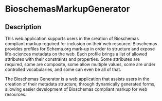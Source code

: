 # BioschemasMarkupGenerator

## Description

This web application supports users in the creation of Bioschemas compliant markup required for inclusion on their web resource. Bioschemas provides profiles for Schema.org mark-up in order to structure and expose life-sciences metadata on the web. Each profile brings a list of allowed attributes with their constraints and properties. Some attributes are required, some are composite, some allow multiple values, some are under controlled vocabularies, and some can even be all of that.

The Bioschemas Generator is a web application that assists users in the creation of their metadata structure, through dynamically generated forms, allowing easier development of Bioschemas compliant markup for web resources.

